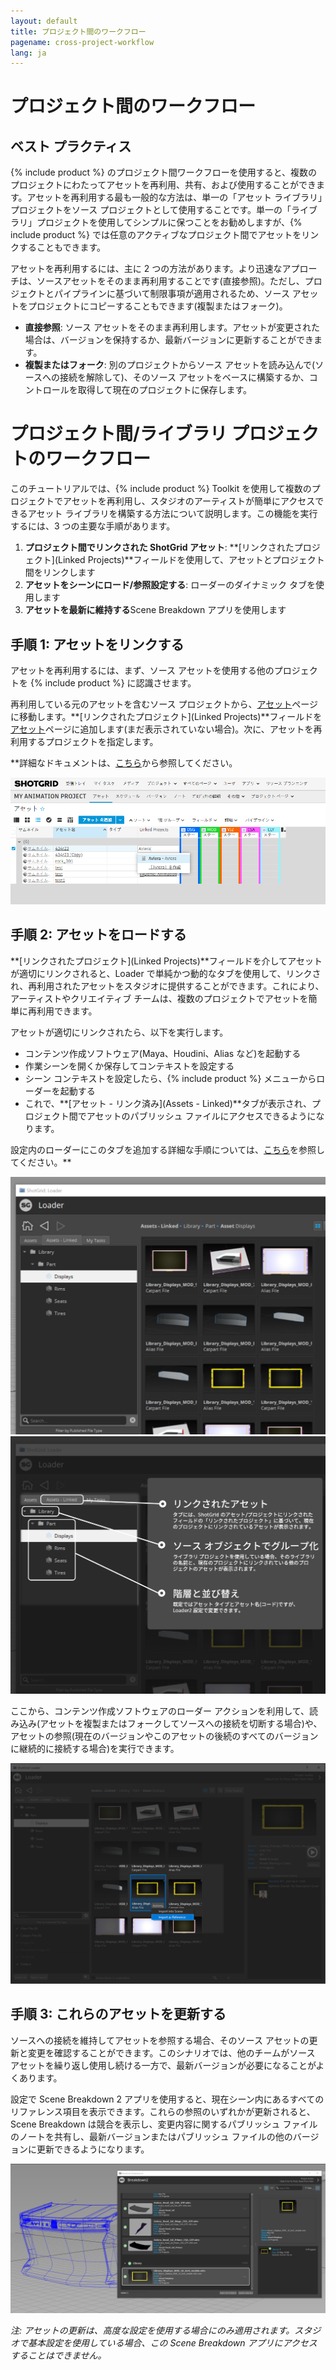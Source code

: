 ```yaml
---
layout: default
title: プロジェクト間のワークフロー
pagename: cross-project-workflow
lang: ja
---
```

# プロジェクト間のワークフロー

## ベスト プラクティス

{% include product %} のプロジェクト間ワークフローを使用すると、複数のプロジェクトにわたってアセットを再利用、共有、および使用することができます。アセットを再利用する最も一般的な方法は、単一の「アセット ライブラリ」プロジェクトをソース プロジェクトとして使用することです。単一の「ライブラリ」プロジェクトを使用してシンプルに保つことをお勧めしますが、{% include product %} では任意のアクティブなプロジェクト間でアセットをリンクすることもできます。

アセットを再利用するには、主に 2 つの方法があります。より迅速なアプローチは、ソースアセットをそのまま再利用することです(直接参照)。ただし、プロジェクトとパイプラインに基づいて制限事項が適用されるため、ソース アセットをプロジェクトにコピーすることもできます(複製またはフォーク)。

* **直接参照**: ソース アセットをそのまま再利用します。アセットが変更された場合は、バージョンを保持するか、最新バージョンに更新することができます。
* **複製またはフォーク**: 別のプロジェクトからソース アセットを読み込んで(ソースへの接続を解除して)、そのソース アセットをベースに構築するか、コントロールを取得して現在のプロジェクトに保存します。



# プロジェクト間/ライブラリ プロジェクトのワークフロー
このチュートリアルでは、{% include product %} Toolkit を使用して複数のプロジェクトでアセットを再利用し、スタジオのアーティストが簡単にアクセスできるアセット ライブラリを構築する方法について説明します。この機能を実行するには、3 つの主要な手順があります。

1. **プロジェクト間でリンクされた ShotGrid アセット**: **[リンクされたプロジェクト](Linked Projects)**フィールドを使用して、アセットとプロジェクト間をリンクします
2. **アセットをシーンにロード/参照設定する**: ローダーのダイナミック タブを使用します
3. **アセットを最新に維持する**Scene Breakdown アプリを使用します


## 手順 1: アセットをリンクする

アセットを再利用するには、まず、ソース アセットを使用する他のプロジェクトを {% include product %} に認識させます。

再利用している元のアセットを含むソース プロジェクトから、[アセット](Assets)ページに移動します。**[リンクされたプロジェクト](Linked Projects)**フィールドを[アセット](Assets)ページに追加します(まだ表示されていない場合)。次に、アセットを再利用するプロジェクトを指定します。

**詳細なドキュメントは、[こちら](https://help.autodesk.com/view/SGSUB/JPN/?guid=SG_Administrator_ar_site_configuration_ar_cross_project_asset_linking_html)から参照してください。

<img src="./images/cross-project/library-project-reuse.PNG" alt="ライブラリ プロジェクトの[リンクされたプロジェクト](Linked Projects)フィールド"/>

## 手順 2: アセットをロードする
**[リンクされたプロジェクト](Linked Projects)**フィールドを介してアセットが適切にリンクされると、Loader で単純かつ動的なタブを使用して、リンクされ、再利用されたアセットをスタジオに提供することができます。これにより、アーティストやクリエイティブ チームは、複数のプロジェクトでアセットを簡単に再利用できます。

アセットが適切にリンクされたら、以下を実行します。
* コンテンツ作成ソフトウェア(Maya、Houdini、Alias など)を起動する
* 作業シーンを開くか保存してコンテキストを設定する
* シーン コンテキストを設定したら、{% include product %} メニューからローダーを起動する
* これで、**[アセット - リンク済み](Assets - Linked)**タブが表示され、プロジェクト間でアセットのパブリッシュ ファイルにアクセスできるようになります。

設定内のローダーにこのタブを追加する詳細な手順については、[こちら](https://developer.shotgridsoftware.com/2088a677/)を参照してください。**


<img src="./images/cross-project/loader-assets-linked.png" alt="ローダーの[アセット - リンク済み](Assets - Linked)タブ"/>



<img src="./images/cross-project/loader-assets-linked-description.png" alt="ローダーの[アセット - リンク済み](Assets - Linked)タブの説明"/>


ここから、コンテンツ作成ソフトウェアのローダー アクションを利用して、読み込み(アセットを複製またはフォークしてソースへの接続を切断する場合)や、アセットの参照(現在のバージョンやこのアセットの後続のすべてのバージョンに継続的に接続する場合)を実行できます。

<img src="./images/cross-project/loader-actions.png" alt="ローダー アクション"/>

## 手順 3: これらのアセットを更新する
ソースへの接続を維持してアセットを参照する場合、そのソース アセットの更新と変更を確認することができます。このシナリオでは、他のチームがソース アセットを繰り返し使用し続ける一方で、最新バージョンが必要になることがよくあります。

設定で Scene Breakdown 2 アプリを使用すると、現在シーン内にあるすべてのリファレンス項目を表示できます。これらの参照のいずれかが更新されると、Scene Breakdown は競合を表示し、変更内容に関するパブリッシュ ファイルのノートを共有し、最新バージョンまたはパブリッシュ ファイルの他のバージョンに更新できるようになります。

<img src="./images/cross-project/breakdown-cross-project.PNG" alt="Scene Breakdown 2"/>

*注: アセットの更新は、高度な設定を使用する場合にのみ適用されます。スタジオで基本設定を使用している場合、この Scene Breakdown アプリにアクセスすることはできません。*


